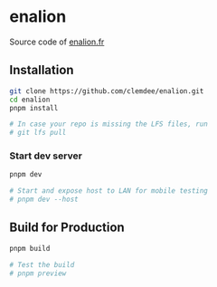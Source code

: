 # enalion

Source code of [enalion.fr](https://enalion.fr)

## Installation

```sh
git clone https://github.com/clemdee/enalion.git
cd enalion
pnpm install

# In case your repo is missing the LFS files, run
# git lfs pull
```

### Start dev server

```sh
pnpm dev

# Start and expose host to LAN for mobile testing
# pnpm dev --host
```

## Build for Production

```sh
pnpm build

# Test the build
# pnpm preview
```
